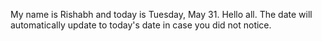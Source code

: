 My name is Rishabh and today is Tuesday, May 31. Hello all. The date will automatically update to today's date in case you did not notice.
